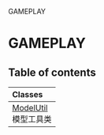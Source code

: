 GAMEPLAY

# GAMEPLAY <Badge type="tip" text="Groups" /> <Score text="GAMEPLAY" />

## Table of contents
| Classes |
| :-----|
| [ModelUtil](../classes/mw.ModelUtil.md) <br> 模型工具类 |

